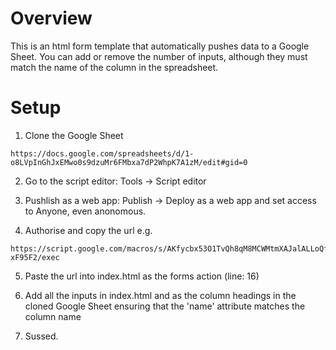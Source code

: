 # Overview

This is an html form template that automatically pushes data to a Google Sheet. You can add or remove the number of inputs, although they must match the name of the column in the spreadsheet.

# Setup

1. Clone the Google Sheet

```
https://docs.google.com/spreadsheets/d/1-o8LVpInGhJxEMwo0s9dzuMr6FMbxa7dP2WhpK7A1zM/edit#gid=0
```

2. Go to the script editor: Tools -> Script editor 

3. Pushlish as a web app: Publish -> Deploy as a web app and set access to Anyone, even anonomous. 

4. Authorise and copy the url e.g.

```
https://script.google.com/macros/s/AKfycbx53O1TvQh8qM8MCWMtmXAJalALLoQf5mZc64f__ostC-xF95F2/exec
```

5. Paste the url into index.html as the forms action (line: 16)

6. Add all the inputs in index.html and as the column headings in the cloned Google Sheet ensuring that the 'name' attribute matches the column name

7. Sussed.